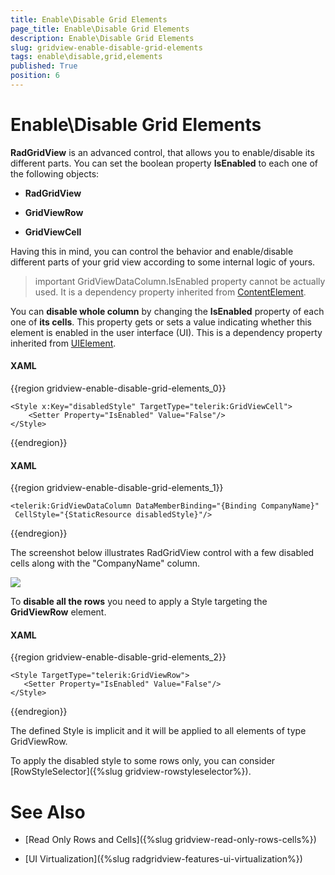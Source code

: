 ```yaml
---
title: Enable\Disable Grid Elements
page_title: Enable\Disable Grid Elements
description: Enable\Disable Grid Elements
slug: gridview-enable-disable-grid-elements
tags: enable\disable,grid,elements
published: True
position: 6
---
```


# Enable\Disable Grid Elements

__RadGridView__ is an advanced control, that allows you to enable/disable its different parts. You can set the boolean property __IsEnabled__ to each one of the following objects:

* __RadGridView__

* __GridViewRow__

* __GridViewCell__

Having this in mind, you can control the behavior and enable/disable different parts of your grid view according to some internal logic of yours. 

>important GridViewDataColumn.IsEnabled property cannot be actually used. It is a dependency property inherited from [ContentElement](http://msdn.microsoft.com/en-us/library/system.windows.contentelement.aspx).
          
You can __disable whole column__ by changing the __IsEnabled__ property of each one of __its cells__. This property gets or sets a value indicating whether this element is enabled in the user interface (UI). This is a dependency property inherited from [UIElement](http://msdn.microsoft.com/en-us/library/system.windows.uielement).

#### __XAML__

{{region gridview-enable-disable-grid-elements_0}}

	<Style x:Key="disabledStyle" TargetType="telerik:GridViewCell">
		<Setter Property="IsEnabled" Value="False"/>
	</Style>
{{endregion}}

#### __XAML__

{{region gridview-enable-disable-grid-elements_1}}

	<telerik:GridViewDataColumn DataMemberBinding="{Binding CompanyName}"
	 CellStyle="{StaticResource disabledStyle}"/>
{{endregion}}

The screenshot below illustrates RadGridView control with a few disabled cells along with the "CompanyName" column.

![](images/RadGridView_EnableDisable_1.png)

To __disable all the rows__ you need to apply a Style targeting the __GridViewRow__ element.

#### __XAML__

{{region gridview-enable-disable-grid-elements_2}}

	<Style TargetType="telerik:GridViewRow">
	   <Setter Property="IsEnabled" Value="False"/>
	</Style>
{{endregion}}

The defined Style is implicit and it will be applied to all elements of type GridViewRow.

To apply the disabled style to some rows only, you can consider [RowStyleSelector]({%slug gridview-rowstyleselector%}).

# See Also

 * [Read Only Rows and Cells]({%slug gridview-read-only-rows-cells%})
 
 * [UI Virtualization]({%slug radgridview-features-ui-virtualization%})
